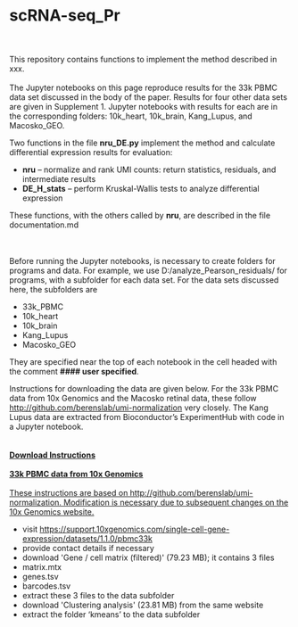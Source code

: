 # scRNA-seq_Pr
<br><br>
This repository contains functions to implement the method described in xxx.
<br><br>
The Jupyter notebooks on this page reproduce results for the 33k PBMC data set discussed in the body of the paper.  Results for four other data sets are given in Supplement 1.   Jupyter notebooks with results for each are in the corresponding folders: 10k_heart, 10k_brain, Kang_Lupus, and Macosko_GEO.

Two functions in the file  **nru_DE.py** implement the method and calculate differential expression results for evaluation:
-	**nru** – normalize and rank UMI counts: return statistics, residuals, and intermediate results 
-	**DE_H_stats** – perform Kruskal-Wallis tests to analyze differential expression

These functions, with the others called by **nru**, are described in the file documentation.md
<br><br><br>



Before running the Jupyter notebooks, is necessary to create folders for programs and data.  For example, we use  D:/analyze_Pearson_residuals/ for programs, with a subfolder for each data set.
For the data sets discussed here, the subfolders are  
-	33k_PBMC
-	10k_heart
-	10k_brain
-	Kang_Lupus
-	Macosko_GEO

They are specified near the top of each notebook in the cell headed with the comment **#### user specified**. 

Instructions for downloading the data are given below.  For the 33k PBMC  data from 10x Genomics and the Macosko retinal data, these follow http://github.com/berenslab/umi-normalization  very closely.  The Kang Lupus data are extracted from Bioconductor’s  ExperimentHub with code in a Jupyter notebook. 
<br><br><br>
<ins>**Download Instructions**<ins>
<br><br>
**33k PBMC  data from 10x Genomics**
<br><br>
These instructions are based on  http://github.com/berenslab/umi-normalization.  Modification is necessary due to subsequent changes on the 10x Genomics website.
-	visit   https://support.10xgenomics.com/single-cell-gene-expression/datasets/1.1.0/pbmc33k
-	provide contact details if necessary
-	download  'Gene / cell matrix (filtered)' (79.23 MB); it contains 3 files
-	matrix.mtx
-	genes.tsv
-	barcodes.tsv 
-	extract these 3 files to the data subfolder
-	download 'Clustering analysis' (23.81 MB) from the same website
-	extract the folder ‘kmeans’ to the data subfolder 
